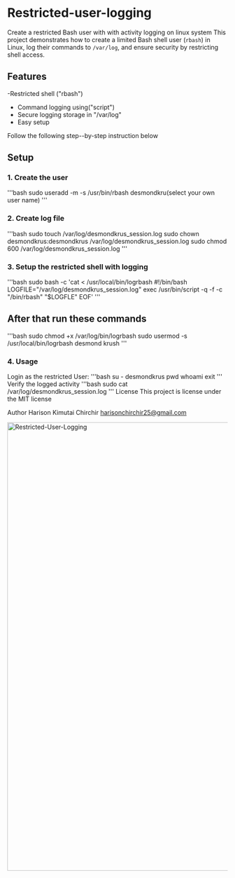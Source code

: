 # Restricted-user-logging
Create a restricted Bash user with with activity logging on linux system
This project demonstrates how to create a limited Bash shell user (`rbash`) in Linux, log their commands to `/var/log`, and ensure security by restricting shell access.


## Features
-Restricted shell ("rbash")
- Command logging using("script")
- Secure logging storage in "/var/log"
- Easy setup

Follow the following step--by-step instruction below

## Setup

### 1. Create the user
'''bash
sudo useradd -m -s /usr/bin/rbash desmondkru(select your own user name)
'''

### 2. Create log file
'''bash
sudo touch /var/log/desmondkrus_session.log
sudo chown desmondkrus:desmondkrus /var/log/desmondkrus_session.log
sudo chmod 600 /var/log/desmondkrus_session.log
'''

### 3. Setup the restricted shell with logging
'''bash
sudo bash -c 'cat <<EOF > /usr/local/bin/logrbash
#!/bin/bash
LOGFILE="/var/log/desmondkrus_session.log"
exec /usr/bin/script -q -f -c "/bin/rbash" "$LOGFLE"
EOF'
'''
## After that run these commands
'''bash
sudo chmod +x /var/log/bin/logrbash
sudo usermod -s /usr/local/bin/logrbash desmond
krush
'''

### 4. Usage
Login as the restricted User:
'''bash
su - desmondkrus
pwd
whoami
exit
'''
Verify the logged activity
'''bash
sudo cat /var/log/desmondkrus_session.log
'''
License
This project is license under the MIT license

Author
Harison Kimutai Chirchir
harisonchirchir25@gmail.com





<img width="1024" height="1024" alt="Restricted-User-Logging" src="https://github.com/user-attachments/assets/d94fb5b8-234f-4a6a-b414-0d811cde2ec7" />

  
